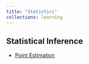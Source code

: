 ```yaml
---
title: "Statistics"
collections: learning 
---
```


## Statistical Inference 
- [Point Estimation](/files/Statistics%20-%20Point%20Estimation.pdf)
